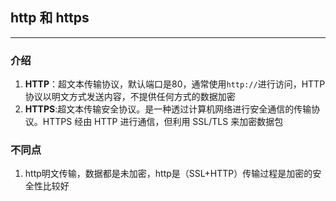 ## http 和 https

---

### 介绍

1. **HTTP**：超文本传输协议，默认端口是80，通常使用`http://`进行访问，HTTP 协议以明文方式发送内容，不提供任何方式的数据加密
2. **HTTPS**:超文本传输安全协议。是一种透过计算机网络进行安全通信的传输协议。HTTPS 经由 HTTP 进行通信，但利用 SSL/TLS 来加密数据包

### 不同点

1. http明文传输，数据都是未加密，http是（SSL+HTTP）传输过程是加密的安全性比较好